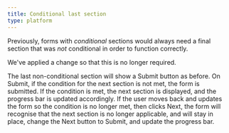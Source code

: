 ```yaml
---
title: Conditional last section
type: platform
---
```


Previously, forms with *conditional* sections would always need a final section that was *not* conditional in order to function correctly.

We've applied a change so that this is no longer required.

The last non-conditional section will show a Submit button as before. On Submit, if the condition for the next section is not met, the form is submitted. If the condition is met, the next section is displayed, and the progress bar is updated accordingly. If the user moves back and updates the form so the condition is no longer met, then clicks Next, the form will recognise that the next section is no longer applicable, and will stay in place, change the Next button to Submit, and update the progress bar.
